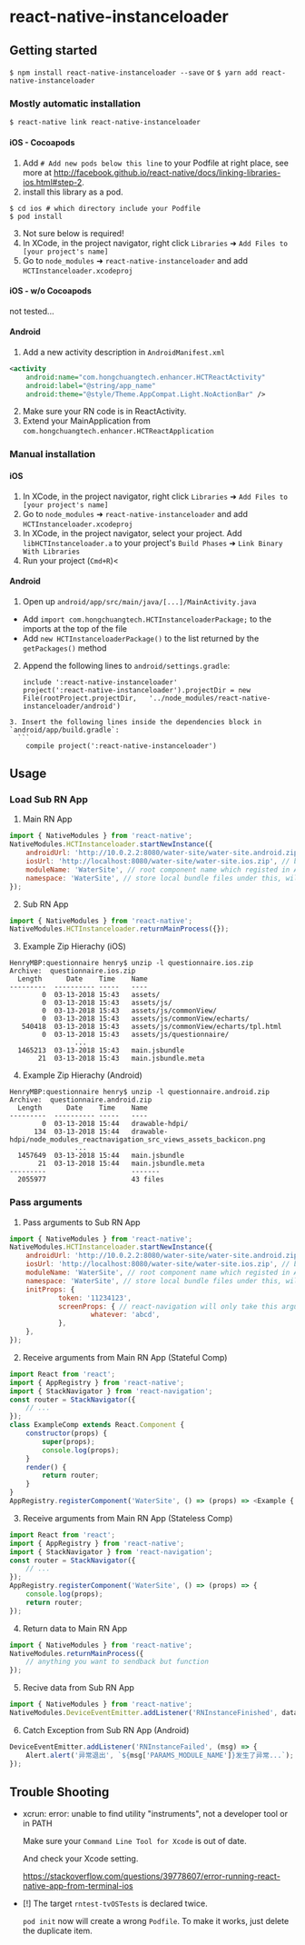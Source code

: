 
# react-native-instanceloader

## Getting started

`$ npm install react-native-instanceloader --save`
or
`$ yarn add react-native-instanceloader`

### Mostly automatic installation

`$ react-native link react-native-instanceloader`

#### iOS - Cocoapods
1. Add `# Add new pods below this line` to your Podfile at right place, see more at <http://facebook.github.io/react-native/docs/linking-libraries-ios.html#step-2>.
2. install this library as a pod.
```shell
$ cd ios # which directory include your Podfile
$ pod install
```
3. Not sure below is required!
4. In XCode, in the project navigator, right click `Libraries` ➜ `Add Files to [your project's name]`
5. Go to `node_modules` ➜ `react-native-instanceloader` and add `HCTInstanceloader.xcodeproj`
#### iOS - w/o Cocoapods
not tested...

#### Android
1. Add a new activity description in `AndroidManifest.xml`
```xml
<activity
	android:name="com.hongchuangtech.enhancer.HCTReactActivity"
	android:label="@string/app_name"
	android:theme="@style/Theme.AppCompat.Light.NoActionBar" />
```
2. Make sure your RN code is in ReactActivity.
3. Extend your MainApplication from `com.hongchuangtech.enhancer.HCTReactApplication`

### Manual installation


#### iOS

1. In XCode, in the project navigator, right click `Libraries` ➜ `Add Files to [your project's name]`
2. Go to `node_modules` ➜ `react-native-instanceloader` and add `HCTInstanceloader.xcodeproj`
3. In XCode, in the project navigator, select your project. Add `libHCTInstanceloader.a` to your project's `Build Phases` ➜ `Link Binary With Libraries`
4. Run your project (`Cmd+R`)<

#### Android

1. Open up `android/app/src/main/java/[...]/MainActivity.java`
  - Add `import com.hongchuangtech.HCTInstanceloaderPackage;` to the imports at the top of the file
  - Add `new HCTInstanceloaderPackage()` to the list returned by the `getPackages()` method
2. Append the following lines to `android/settings.gradle`:
  	```
  	include ':react-native-instanceloader'
  	project(':react-native-instanceloader').projectDir = new File(rootProject.projectDir, 	'../node_modules/react-native-instanceloader/android')
  ```
3. Insert the following lines inside the dependencies block in `android/app/build.gradle`:
  	```
      compile project(':react-native-instanceloader')
  ```


## Usage

### Load Sub RN App
1. Main RN App
```javascript
import { NativeModules } from 'react-native';
NativeModules.HCTInstanceloader.startNewInstance({
	androidUrl: 'http://10.0.2.2:8080/water-site/water-site.android.zip', // bundle files w/o any unnecessary directories
	iosUrl: 'http://localhost:8080/water-site/water-site.ios.zip', // bundle files w/o any unnecessary directories
	moduleName: 'WaterSite', // root component name which registed in AppRegistry.registerComponent
	namespace: 'WaterSite', // store local bundle files under this, will use moduleName when not set this value
});
```
2. Sub RN App
```javascript
import { NativeModules } from 'react-native';
NativeModules.HCTInstanceloader.returnMainProcess({});
```
3. Example Zip Hierachy (iOS)
```
HenryMBP:questionnaire henry$ unzip -l questionnaire.ios.zip
Archive:  questionnaire.ios.zip
  Length      Date    Time    Name
---------  ---------- -----   ----
        0  03-13-2018 15:43   assets/
        0  03-13-2018 15:43   assets/js/
        0  03-13-2018 15:43   assets/js/commonView/
        0  03-13-2018 15:43   assets/js/commonView/echarts/
   540418  03-13-2018 15:43   assets/js/commonView/echarts/tpl.html
        0  03-13-2018 15:43   assets/js/questionnaire/
				...
  1465213  03-13-2018 15:43   main.jsbundle
       21  03-13-2018 15:43   main.jsbundle.meta
```
4. Example Zip Hierachy (Android)
```
HenryMBP:questionnaire henry$ unzip -l questionnaire.android.zip
Archive:  questionnaire.android.zip
  Length      Date    Time    Name
---------  ---------- -----   ----
        0  03-13-2018 15:44   drawable-hdpi/
      134  03-13-2018 15:44   drawable-hdpi/node_modules_reactnavigation_src_views_assets_backicon.png
				...
  1457649  03-13-2018 15:44   main.jsbundle
       21  03-13-2018 15:44   main.jsbundle.meta
---------                     -------
  2055977                     43 files
```
### Pass arguments
1. Pass arguments to Sub RN App
```javascript
import { NativeModules } from 'react-native';
NativeModules.HCTInstanceloader.startNewInstance({
	androidUrl: 'http://10.0.2.2:8080/water-site/water-site.android.zip', // bundle files w/o any unnecessary directories
	iosUrl: 'http://localhost:8080/water-site/water-site.ios.zip', // bundle files w/o any unnecessary directories
	moduleName: 'WaterSite', // root component name which registed in AppRegistry.registerComponent
	namespace: 'WaterSite', // store local bundle files under this, will use moduleName when not set this value
	initProps: {
			token: '11234123',
			screenProps: { // react-navigation will only take this arguments to its children.
					whatever: 'abcd',
			},
	},
});
```
2. Receive arguments from Main RN App (Stateful Comp)
```javascript
import React from 'react';
import { AppRegistry } from 'react-native';
import { StackNavigator } from 'react-navigation';
const router = StackNavigator({
	// ...
});
class ExampleComp extends React.Component {
	constructor(props) {
		super(props);
		console.log(props);
	}
	render() {
		return router;
	}
}
AppRegistry.registerComponent('WaterSite', () => (props) => <Example {...props} /> );
```
3. Receive arguments from Main RN App (Stateless Comp)
```javascript
import React from 'react';
import { AppRegistry } from 'react-native';
import { StackNavigator } from 'react-navigation';
const router = StackNavigator({
	// ...
});
AppRegistry.registerComponent('WaterSite', () => (props) => {
	console.log(props);
	return router;
});
```
4. Return data to Main RN App
```javascript
import { NativeModules } from 'react-native';
NativeModules.returnMainProcess({
	// anything you want to sendback but function
});
```
5. Recive data from Sub RN App
```javascript
import { NativeModules } from 'react-native';
NativeModules.DeviceEventEmitter.addListener('RNInstanceFinished', data => console.log('receive data from sub rn app!!!', data));
```
6. Catch Exception from Sub RN App (Android)
```javascript
DeviceEventEmitter.addListener('RNInstanceFailed', (msg) => {
	Alert.alert('异常退出', `${msg['PARAMS_MODULE_NAME']}发生了异常...`);
});
```

## Trouble Shooting

* xcrun: error: unable to find utility "instruments", not a developer tool or in PATH

  Make sure your `Command Line Tool for Xcode` is out of date.

  And check your Xcode setting.

  https://stackoverflow.com/questions/39778607/error-running-react-native-app-from-terminal-ios

* [!] The target `rntest-tvOSTests` is declared twice.

  `pod init`  now will create a wrong `Podfile`. To make it works, just delete the duplicate item.